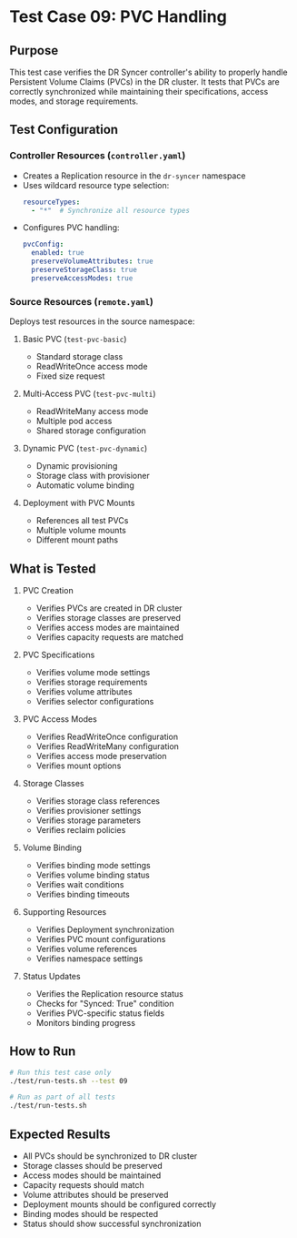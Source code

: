 # Test Case 09: PVC Handling

## Purpose
This test case verifies the DR Syncer controller's ability to properly handle Persistent Volume Claims (PVCs) in the DR cluster. It tests that PVCs are correctly synchronized while maintaining their specifications, access modes, and storage requirements.

## Test Configuration

### Controller Resources (`controller.yaml`)
- Creates a Replication resource in the `dr-syncer` namespace
- Uses wildcard resource type selection:
  ```yaml
  resourceTypes:
    - "*"  # Synchronize all resource types
  ```
- Configures PVC handling:
  ```yaml
  pvcConfig:
    enabled: true
    preserveVolumeAttributes: true
    preserveStorageClass: true
    preserveAccessModes: true
  ```

### Source Resources (`remote.yaml`)
Deploys test resources in the source namespace:
1. Basic PVC (`test-pvc-basic`)
   - Standard storage class
   - ReadWriteOnce access mode
   - Fixed size request

2. Multi-Access PVC (`test-pvc-multi`)
   - ReadWriteMany access mode
   - Multiple pod access
   - Shared storage configuration

3. Dynamic PVC (`test-pvc-dynamic`)
   - Dynamic provisioning
   - Storage class with provisioner
   - Automatic volume binding

4. Deployment with PVC Mounts
   - References all test PVCs
   - Multiple volume mounts
   - Different mount paths

## What is Tested
1. PVC Creation
   - Verifies PVCs are created in DR cluster
   - Verifies storage classes are preserved
   - Verifies access modes are maintained
   - Verifies capacity requests are matched

2. PVC Specifications
   - Verifies volume mode settings
   - Verifies storage requirements
   - Verifies volume attributes
   - Verifies selector configurations

3. PVC Access Modes
   - Verifies ReadWriteOnce configuration
   - Verifies ReadWriteMany configuration
   - Verifies access mode preservation
   - Verifies mount options

4. Storage Classes
   - Verifies storage class references
   - Verifies provisioner settings
   - Verifies storage parameters
   - Verifies reclaim policies

5. Volume Binding
   - Verifies binding mode settings
   - Verifies volume binding status
   - Verifies wait conditions
   - Verifies binding timeouts

6. Supporting Resources
   - Verifies Deployment synchronization
   - Verifies PVC mount configurations
   - Verifies volume references
   - Verifies namespace settings

7. Status Updates
   - Verifies the Replication resource status
   - Checks for "Synced: True" condition
   - Verifies PVC-specific status fields
   - Monitors binding progress

## How to Run
```bash
# Run this test case only
./test/run-tests.sh --test 09

# Run as part of all tests
./test/run-tests.sh
```

## Expected Results
- All PVCs should be synchronized to DR cluster
- Storage classes should be preserved
- Access modes should be maintained
- Capacity requests should match
- Volume attributes should be preserved
- Deployment mounts should be configured correctly
- Binding modes should be respected
- Status should show successful synchronization
